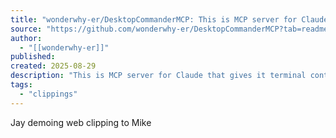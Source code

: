 ```yaml
---
title: "wonderwhy-er/DesktopCommanderMCP: This is MCP server for Claude that gives it terminal control, file system search and diff file editing capabilities"
source: "https://github.com/wonderwhy-er/DesktopCommanderMCP?tab=readme-ov-file#roadmap"
author:
  - "[[wonderwhy-er]]"
published:
created: 2025-08-29
description: "This is MCP server for Claude that gives it terminal control, file system search and diff file editing capabilities - wonderwhy-er/DesktopCommanderMCP"
tags:
  - "clippings"
---
```

Jay demoing web clipping to Mike
